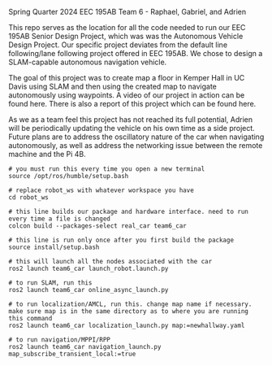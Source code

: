 Spring Quarter 2024 EEC 195AB Team 6 - Raphael, Gabriel, and Adrien

This repo serves as the location for all the code needed to run our EEC 195AB Senior Design Project, which was was the Autonomous Vehicle Design Project. Our specific project deviates from the default line following/lane following project offered in EEC 195AB. We chose to design a SLAM-capable autonomous navigation vehicle.

The goal of this project was to create map a floor in Kemper Hall in UC Davis using SLAM and then using the created map to navigate autonomously using waypoints. A video of our project in action can be found here. There is also a report of this project which can be found here.

As we as a team feel this project has not reached its full potential, Adrien will be periodically updating the vehicle on his own time as a side project. Future plans are to address the oscillatory nature of the car when navigating autonomously, as well as address the networking issue between the remote machine and the Pi 4B.


```
# you must run this every time you open a new terminal
source /opt/ros/humble/setup.bash

# replace robot_ws with whatever workspace you have
cd robot_ws

# this line builds our package and hardware interface. need to run every time a file is changed
colcon build --packages-select real_car team6_car

# this line is run only once after you first build the package
source install/setup.bash

# this will launch all the nodes associated with the car
ros2 launch team6_car launch_robot.launch.py
```

```
# to run SLAM, run this
ros2 launch team6_car online_async_launch.py

# to run localization/AMCL, run this. change map name if necessary. make sure map is in the same directory as to where you are running this command
ros2 launch team6_car localization_launch.py map:=newhallway.yaml

# to run navigation/MPPI/RPP
ros2 launch team6_car navigation_launch.py map_subscribe_transient_local:=true

```
